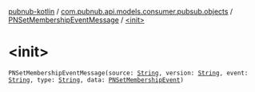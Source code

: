 [pubnub-kotlin](../../index.md) / [com.pubnub.api.models.consumer.pubsub.objects](../index.md) / [PNSetMembershipEventMessage](index.md) / [&lt;init&gt;](./-init-.md)

# &lt;init&gt;

`PNSetMembershipEventMessage(source: `[`String`](https://kotlinlang.org/api/latest/jvm/stdlib/kotlin/-string/index.html)`, version: `[`String`](https://kotlinlang.org/api/latest/jvm/stdlib/kotlin/-string/index.html)`, event: `[`String`](https://kotlinlang.org/api/latest/jvm/stdlib/kotlin/-string/index.html)`, type: `[`String`](https://kotlinlang.org/api/latest/jvm/stdlib/kotlin/-string/index.html)`, data: `[`PNSetMembershipEvent`](../-p-n-set-membership-event/index.md)`)`